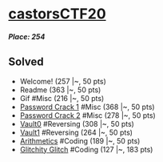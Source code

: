 # [castorsCTF20](https://ctftime.org/event/1063 "in CTFtime")
##### Place: 254

## Solved
* Welcome! (257 \|~, 50 pts)
* Readme (363 \|~, 50 pts)
* Gif #Misc (216 \|~, 50 pts)
* [Password Crack 1](Password-Crack-1) #Misc (368 \|~, 50 pts)
* [Password Crack 2](Password-Crack-2) #Misc (278 \|~, 50 pts)
* [Vault0](Vault0) #Reversing (308 \|~, 50 pts)
* [Vault1](Vault1) #Reversing (264 \|~, 50 pts)
* [Arithmetics](Arithmetics) #Coding (189 \|~, 50 pts)
* [Glitchity Glitch](Glitchity-Glitch) #Coding (127 \|~, 183 pts)

